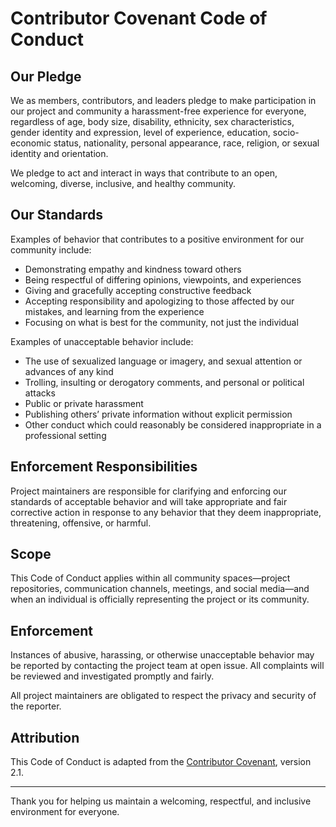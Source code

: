 # Contributor Covenant Code of Conduct

## Our Pledge

We as members, contributors, and leaders pledge to make participation in our project and community a harassment-free experience for everyone, regardless of age, body size, disability, ethnicity, sex characteristics, gender identity and expression, level of experience, education, socio-economic status, nationality, personal appearance, race, religion, or sexual identity and orientation.

We pledge to act and interact in ways that contribute to an open, welcoming, diverse, inclusive, and healthy community.

## Our Standards

Examples of behavior that contributes to a positive environment for our community include:

- Demonstrating empathy and kindness toward others
- Being respectful of differing opinions, viewpoints, and experiences
- Giving and gracefully accepting constructive feedback
- Accepting responsibility and apologizing to those affected by our mistakes, and learning from the experience
- Focusing on what is best for the community, not just the individual

Examples of unacceptable behavior include:

- The use of sexualized language or imagery, and sexual attention or advances of any kind
- Trolling, insulting or derogatory comments, and personal or political attacks
- Public or private harassment
- Publishing others’ private information without explicit permission
- Other conduct which could reasonably be considered inappropriate in a professional setting

## Enforcement Responsibilities

Project maintainers are responsible for clarifying and enforcing our standards of acceptable behavior and will take appropriate and fair corrective action in response to any behavior that they deem inappropriate, threatening, offensive, or harmful.

## Scope

This Code of Conduct applies within all community spaces—project repositories, communication channels, meetings, and social media—and when an individual is officially representing the project or its community.

## Enforcement

Instances of abusive, harassing, or otherwise unacceptable behavior may be reported by contacting the project team at open issue. All complaints will be reviewed and investigated promptly and fairly.

All project maintainers are obligated to respect the privacy and security of the reporter.

## Attribution

This Code of Conduct is adapted from the [Contributor Covenant](https://contributor-covenant.org), version 2.1.

---

Thank you for helping us maintain a welcoming, respectful, and inclusive environment for everyone.
